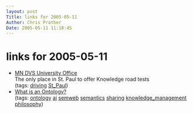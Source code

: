 ```yaml
---
layout: post
Title: links for 2005-05-11  
Author: Chris Prather
Date: 2005-05-11 11:18:45
---
```


# links for 2005-05-11
<ul class="delicious">
	<li>
		<div class="delicious-link"><a href="http://dutchelm.dps.state.mn.us/dvsinfo/info/locations/DLXDetail.asp?ID=752">MN DVS University Office</a></div>
		<div class="delicious-extended">The only place in St. Paul to offer Knowledge road tests</div>
		<div class="delicious-tags">(tags: <a href="http://del.icio.us/perigrin/driving">driving</a> <a href="http://del.icio.us/perigrin/St_Paul">St_Paul</a>)</div>
	</li>
	<li>
		<div class="delicious-link"><a href="http://www-ksl.stanford.edu/kst/what-is-an-ontology.html">What is an Ontology?</a></div>
		<div class="delicious-tags">(tags: <a href="http://del.icio.us/perigrin/ontology">ontology</a> <a href="http://del.icio.us/perigrin/ai">ai</a> <a href="http://del.icio.us/perigrin/semweb">semweb</a> <a href="http://del.icio.us/perigrin/semantics">semantics</a> <a href="http://del.icio.us/perigrin/sharing">sharing</a> <a href="http://del.icio.us/perigrin/knowledge_management">knowledge_management</a> <a href="http://del.icio.us/perigrin/philosophy">philosophy</a>)</div>
	</li>
</ul>

